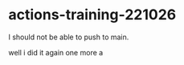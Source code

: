 # actions-training-221026

I should not be able to push to main. 



well i did it again
one more a 
